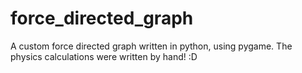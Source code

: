 force_directed_graph
==================

A custom force directed graph written in python, using pygame.  The physics calculations were written by hand! :D
